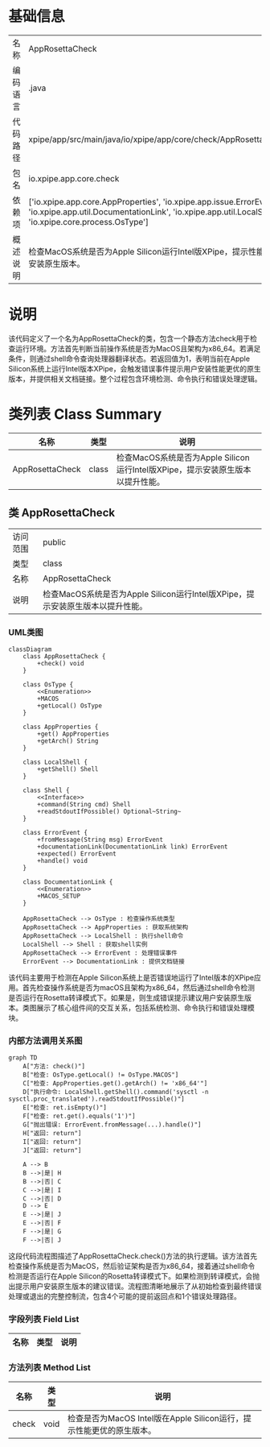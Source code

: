 # 基础信息

|      |      |
|------|------|
| 名称 | AppRosettaCheck |
| 编码语言 | .java |
| 代码路径 | xpipe/app/src/main/java/io/xpipe/app/core/check/AppRosettaCheck.java |
| 包名 | io.xpipe.app.core.check |
| 依赖项 | ['io.xpipe.app.core.AppProperties', 'io.xpipe.app.issue.ErrorEvent', 'io.xpipe.app.util.DocumentationLink', 'io.xpipe.app.util.LocalShell', 'io.xpipe.core.process.OsType'] |
| 概述说明 | 检查MacOS系统是否为Apple Silicon运行Intel版XPipe，提示性能问题并推荐安装原生版本。 |

# 说明

该代码定义了一个名为AppRosettaCheck的类，包含一个静态方法check用于检查运行环境。方法首先判断当前操作系统是否为MacOS且架构为x86_64。若满足条件，则通过shell命令查询处理器翻译状态。若返回值为1，表明当前在Apple Silicon系统上运行Intel版本XPipe，会触发错误事件提示用户安装性能更优的原生版本，并提供相关文档链接。整个过程包含环境检测、命令执行和错误处理逻辑。

# 类列表 Class Summary

| 名称   | 类型  | 说明 |
|-------|------|-------------|
| AppRosettaCheck | class | 检查MacOS系统是否为Apple Silicon运行Intel版XPipe，提示安装原生版本以提升性能。 |



## 类 AppRosettaCheck

|      |      |
|------|------|
| 访问范围 | public |
| 类型 | class |
| 名称 | AppRosettaCheck |
| 说明 | 检查MacOS系统是否为Apple Silicon运行Intel版XPipe，提示安装原生版本以提升性能。 |


### UML类图

```mermaid
classDiagram
    class AppRosettaCheck {
        +check() void
    }

    class OsType {
        <<Enumeration>>
        +MACOS
        +getLocal() OsType
    }

    class AppProperties {
        +get() AppProperties
        +getArch() String
    }

    class LocalShell {
        +getShell() Shell
    }

    class Shell {
        <<Interface>>
        +command(String cmd) Shell
        +readStdoutIfPossible() Optional~String~
    }

    class ErrorEvent {
        +fromMessage(String msg) ErrorEvent
        +documentationLink(DocumentationLink link) ErrorEvent
        +expected() ErrorEvent
        +handle() void
    }

    class DocumentationLink {
        <<Enumeration>>
        +MACOS_SETUP
    }

    AppRosettaCheck --> OsType : 检查操作系统类型
    AppRosettaCheck --> AppProperties : 获取系统架构
    AppRosettaCheck --> LocalShell : 执行shell命令
    LocalShell --> Shell : 获取shell实例
    AppRosettaCheck --> ErrorEvent : 处理错误事件
    ErrorEvent --> DocumentationLink : 提供文档链接
```

该代码主要用于检测在Apple Silicon系统上是否错误地运行了Intel版本的XPipe应用。首先检查操作系统是否为macOS且架构为x86_64，然后通过shell命令检测是否运行在Rosetta转译模式下。如果是，则生成错误提示建议用户安装原生版本。类图展示了核心组件间的交互关系，包括系统检测、命令执行和错误处理模块。


### 内部方法调用关系图

```mermaid
graph TD
    A["方法: check()"]
    B["检查: OsType.getLocal() != OsType.MACOS"]
    C["检查: AppProperties.get().getArch() != 'x86_64'"]
    D["执行命令: LocalShell.getShell().command('sysctl -n sysctl.proc_translated').readStdoutIfPossible()"]
    E["检查: ret.isEmpty()"]
    F["检查: ret.get().equals('1')"]
    G["抛出错误: ErrorEvent.fromMessage(...).handle()"]
    H["返回: return"]
    I["返回: return"]
    J["返回: return"]

    A --> B
    B -->|是| H
    B -->|否| C
    C -->|是| I
    C -->|否| D
    D --> E
    E -->|是| J
    E -->|否| F
    F -->|是| G
    F -->|否| J
```

这段代码流程图描述了AppRosettaCheck.check()方法的执行逻辑。该方法首先检查操作系统是否为MacOS，然后验证架构是否为x86_64，接着通过shell命令检测是否运行在Apple Silicon的Rosetta转译模式下。如果检测到转译模式，会抛出提示用户安装原生版本的建议错误。流程图清晰地展示了从初始检查到最终错误处理或退出的完整控制流，包含4个可能的提前返回点和1个错误处理路径。

### 字段列表 Field List

| 名称  | 类型  | 说明 |
|-------|-------|------|

### 方法列表 Method List

| 名称  | 类型  | 说明 |
|-------|-------|------|
| check | void | 检查是否为MacOS Intel版在Apple Silicon运行，提示性能更优的原生版本。 |




